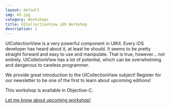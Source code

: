```yaml
---
layout: default
img: 45.jpg
category: Workshops
title: UICollectionView iOS Workshop
description: |
---
```


UICollectionView is a very powerful component in UIKit. Every iOS developer has heard about it, at least he should. It seems to be pretty straight forward and easy to use and manipulate. That is true, however... not entirely. UIColletionView has a lot of potential, which can be overwhelming and dangerous to careless programmer.

We provide great introduction to the UICollectionView subject! Register for our newsletter to be one of the first to learn about upcoming editions!

This workshop is available in Objective-C.

<a href="#" class="btn btn-info" role="button">Let me know about upcoming workshop!</a>
